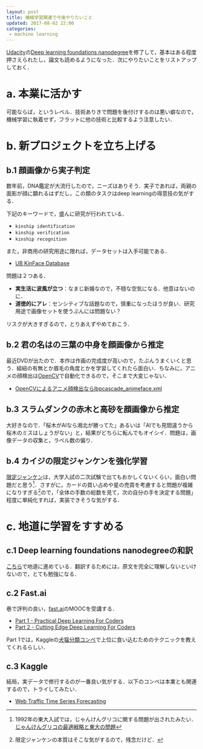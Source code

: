 ```yaml
---
layout: post
title: 機械学習関連で今後やりたいこと 
updated: 2017-08-02 22:00 
categories:
 - machine learning 
---
```



[Udacity](https://www.udacity.com/)の[Deep learning foundations nanodegree]()を修了して，基本はある程度押さえられたし，論文も読めるようになった．次にやりたいことをリストアップしておく．

# a. 本業に活かす

可能ならば，というレベル．技術ありきで問題を後付けするのは悪い癖なので，機械学習に執着せず，フラットに他の技術と比較するよう注意したい．

# b. 新プロジェクトを立ち上げる

## b.1 顔画像から実子判定

数年前，DNA鑑定が大流行したので，ニーズはありそう．実子であれば，両親の面影が顔に顕れるはずだし，この類のタスクはdeep learningの得意技の気がする．

下記のキーワードで，盛んに研究が行われている．

* `kinship identification`
* `kinship verification`
* `kinship recognition`

また，非商用の研究用途に限れば，データセットは入手可能である．

* [UB KinFace Database](http://www1.ece.neu.edu/~yunfu/research/Kinface/Kinface.htm)

問題は２つある．
* **実生活に波風が立つ**：なまじ新婚なので，不穏な空気になる．他意はないのに．
* **道徳的にアレ**：センシティブな話題なので，慎重になったほうが良い．研究用途で画像セットを使うぶんには問題ない？

リスクが大きすぎるので，とりあえずやめておこう．

## b.2 君の名はの三葉の中身を顔画像から推定

最近DVDが出たので．本作は作画の完成度が高いので，たぶんうまくいくと思う．組紐の有無とか眉毛の角度とかを学習してくれたら面白い．ちなみに，アニメの顔検出は[OpenCV](http://opencv.org/)で自動化できるので，そこまで大変じゃない．

* [OpenCVによるアニメ顔検出ならlbpcascade_animeface.xml](http://ultraist.hatenablog.com/entry/20110718/1310965532)

## b.3 スラムダンクの赤木と高砂を顔画像から推定

大好きなので．「桜木がAIなら湘北が勝ってた」あるいは「AIでも見間違うから桜木のミスはしょうがない」と，結果がどちらに転んでもオイシイ．問題は，画像データの収集と，ラベル数の偏り．

## b.4 カイジの限定ジャンケンを強化学習

[限定ジャンケン](https://ja.wikipedia.org/wiki/%E8%B3%AD%E5%8D%9A%E9%BB%99%E7%A4%BA%E9%8C%B2%E3%82%AB%E3%82%A4%E3%82%B8#.E9.99.90.E5.AE.9A.E3.82.B8.E3.83.A3.E3.83.B3.E3.82.B1.E3.83.B3)は，大学入試の二次試験で出てもおかしくないくらい，面白い問題だと思う[^1]．さすがに，カードの買い占めや星の売買を考慮すると問題が複雑になりすぎる[^2]ので，「全体の手数の総数を見て，次の自分の手を決定する問題」程度に単純化すれば，実装できそうな気がする．

[^1]: 1992年の東大入試では，じゃんけんグリコに関する問題が出されたみたい．[じゃんけんグリコの最適戦略と東大の問題](http://mathtrain.jp/grk)
[^2]: 限定ジャンケンの本質はそこな気がするので，残念だけど．

# c. 地道に学習をすすめる

## c.1 Deep learning foundations nanodegreeの和訳

[こちら](https://haltaro.github.io/deep-learning-in-japanese/)で地道に進めている．翻訳するためには，原文を完全に理解しないといけないので，とても勉強になる．

## c.2 Fast.ai

巷で評判の良い，[fast.ai](http://www.fast.ai/)のMOOCを受講する．

* [Part 1 - Practical Deep Learning For Coders](http://course.fast.ai/)
* [Part 2 - Cutting Edge Deep Learning For Coders](http://course.fast.ai/part2.html)

Part 1では，Kaggleの[犬猫分類コンペ](https://www.kaggle.com/c/dogs-vs-cats)で上位に食い込むためのテクニックを教えてくれるらしい．

## c.3 Kaggle

結局，実データで修行するのが一番良い気がする．以下のコンペは本業とも関連するので，トライしてみたい．

* [Web Traffic Time Series Forecasting](https://www.kaggle.com/c/web-traffic-time-series-forecasting)
